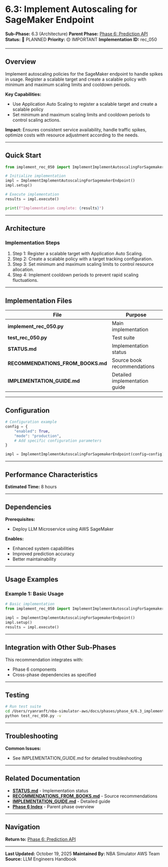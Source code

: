 # 6.3: Implement Autoscaling for SageMaker Endpoint

**Sub-Phase:** 6.3 (Architecture)
**Parent Phase:** [Phase 6: Prediction API](../PHASE_6_INDEX.md)
**Status:** 🔵 PLANNED
**Priority:** 🟡 IMPORTANT
**Implementation ID:** rec_050

---

## Overview

Implement autoscaling policies for the SageMaker endpoint to handle spikes in usage. Register a scalable target and create a scalable policy with minimum and maximum scaling limits and cooldown periods.

**Key Capabilities:**
- Use Application Auto Scaling to register a scalable target and create a scalable policy
- Set minimum and maximum scaling limits and cooldown periods to control scaling actions.

**Impact:**
Ensures consistent service availability, handle traffic spikes, optimize costs with resource adjustment according to the needs.

---

## Quick Start

```python
from implement_rec_050 import ImplementImplementAutoscalingForSagemakerEndpoint

# Initialize implementation
impl = ImplementImplementAutoscalingForSagemakerEndpoint()
impl.setup()

# Execute implementation
results = impl.execute()

print(f"Implementation complete: {results}")
```

---

## Architecture

### Implementation Steps

1. Step 1: Register a scalable target with Application Auto Scaling.
2. Step 2: Create a scalable policy with a target tracking configuration.
3. Step 3: Set minimum and maximum scaling limits to control resource allocation.
4. Step 4: Implement cooldown periods to prevent rapid scaling fluctuations.

---

## Implementation Files

| File | Purpose |
|------|---------|
| **implement_rec_050.py** | Main implementation |
| **test_rec_050.py** | Test suite |
| **STATUS.md** | Implementation status |
| **RECOMMENDATIONS_FROM_BOOKS.md** | Source book recommendations |
| **IMPLEMENTATION_GUIDE.md** | Detailed implementation guide |

---

## Configuration

```python
# Configuration example
config = {
    "enabled": True,
    "mode": "production",
    # Add specific configuration parameters
}

impl = ImplementImplementAutoscalingForSagemakerEndpoint(config=config)
```

---

## Performance Characteristics

**Estimated Time:** 8 hours

---

## Dependencies

**Prerequisites:**
- Deploy LLM Microservice using AWS SageMaker

**Enables:**
- Enhanced system capabilities
- Improved prediction accuracy
- Better maintainability

---

## Usage Examples

### Example 1: Basic Usage

```python
# Basic implementation
from implement_rec_050 import ImplementImplementAutoscalingForSagemakerEndpoint

impl = ImplementImplementAutoscalingForSagemakerEndpoint()
impl.setup()
results = impl.execute()
```

---

## Integration with Other Sub-Phases

This recommendation integrates with:
- Phase 6 components
- Cross-phase dependencies as specified

---

## Testing

```bash
# Run test suite
cd /Users/ryanranft/nba-simulator-aws/docs/phases/phase_6/6.3_implement_autoscaling_for_sagemaker_endpoint
python test_rec_050.py -v
```

---

## Troubleshooting

**Common Issues:**
- See IMPLEMENTATION_GUIDE.md for detailed troubleshooting

---

## Related Documentation

- **[STATUS.md](STATUS.md)** - Implementation status
- **[RECOMMENDATIONS_FROM_BOOKS.md](RECOMMENDATIONS_FROM_BOOKS.md)** - Source recommendations
- **[IMPLEMENTATION_GUIDE.md](IMPLEMENTATION_GUIDE.md)** - Detailed guide
- **[Phase 6 Index](../PHASE_6_INDEX.md)** - Parent phase overview

---

## Navigation

**Return to:** [Phase 6: Prediction API](../PHASE_6_INDEX.md)

---

**Last Updated:** October 19, 2025
**Maintained By:** NBA Simulator AWS Team
**Source:** LLM Engineers Handbook
